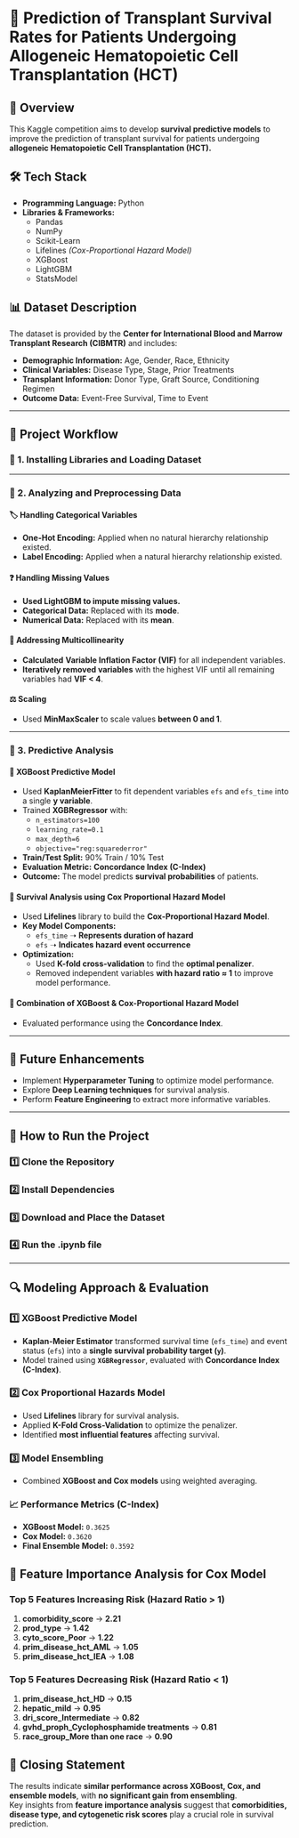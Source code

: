 # 🏥 Prediction of Transplant Survival Rates for Patients Undergoing Allogeneic Hematopoietic Cell Transplantation (HCT)

## 📌 Overview
This Kaggle competition aims to develop **survival predictive models** to improve the prediction of transplant survival for patients undergoing **allogeneic Hematopoietic Cell Transplantation (HCT).**

## 🛠 Tech Stack
- **Programming Language:** Python  
- **Libraries & Frameworks:**
  - Pandas
  - NumPy
  - Scikit-Learn
  - Lifelines *(Cox-Proportional Hazard Model)*
  - XGBoost
  - LightGBM
  - StatsModel

## 📊 Dataset Description
The dataset is provided by the **Center for International Blood and Marrow Transplant Research (CIBMTR)** and includes:

- **Demographic Information:** Age, Gender, Race, Ethnicity  
- **Clinical Variables:** Disease Type, Stage, Prior Treatments  
- **Transplant Information:** Donor Type, Graft Source, Conditioning Regimen  
- **Outcome Data:** Event-Free Survival, Time to Event  

---

## 🔎 Project Workflow

### 📌 1. Installing Libraries and Loading Dataset

---

### 📌 2. Analyzing and Preprocessing Data

#### 🏷 Handling Categorical Variables
- **One-Hot Encoding:** Applied when no natural hierarchy relationship existed.  
- **Label Encoding:** Applied when a natural hierarchy relationship existed.  

#### ❓ Handling Missing Values
- **Used LightGBM to impute missing values.**  
- **Categorical Data:** Replaced with its **mode**.  
- **Numerical Data:** Replaced with its **mean**.  

#### 🔄 Addressing Multicollinearity
- **Calculated** **Variable Inflation Factor (VIF)** for all independent variables.  
- **Iteratively removed variables** with the highest VIF until all remaining variables had **VIF < 4**.  

#### ⚖ Scaling
- Used **MinMaxScaler** to scale values **between 0 and 1**.  

---

### 📌 3. Predictive Analysis

#### 🎯 XGBoost Predictive Model
- Used **KaplanMeierFitter** to fit dependent variables `efs` and `efs_time` into a single **y variable**.  
- Trained **XGBRegressor** with:
  - `n_estimators=100`
  - `learning_rate=0.1`
  - `max_depth=6`
  - `objective="reg:squarederror"`
- **Train/Test Split:** 90% Train / 10% Test  
- **Evaluation Metric:** **Concordance Index (C-Index)**  
- **Outcome:** The model predicts **survival probabilities** of patients.  

#### 🏥 Survival Analysis using Cox Proportional Hazard Model
- Used **Lifelines** library to build the **Cox-Proportional Hazard Model**.
- **Key Model Components:**
  - `efs_time` ➝ **Represents duration of hazard**
  - `efs` ➝ **Indicates hazard event occurrence**
- **Optimization:**
  - Used **K-fold cross-validation** to find the **optimal penalizer**.  
  - Removed independent variables **with hazard ratio ≈ 1** to improve model performance.  

#### 🔄 Combination of XGBoost & Cox-Proportional Hazard Model
- Evaluated performance using the **Concordance Index**.

---

## 📌 Future Enhancements
- Implement **Hyperparameter Tuning** to optimize model performance.  
- Explore **Deep Learning techniques** for survival analysis.  
- Perform **Feature Engineering** to extract more informative variables.  

---
## 🚀 How to Run the Project

### 1️⃣ Clone the Repository

### 2️⃣ Install Dependencies

### 3️⃣ Download and Place the Dataset

### 4️⃣ Run the .ipynb file 

---

## 🔍 **Modeling Approach & Evaluation**

### **1️⃣ XGBoost Predictive Model**
- **Kaplan-Meier Estimator** transformed survival time (`efs_time`) and event status (`efs`) into a **single survival probability target (`y`)**.
- Model trained using **`XGBRegressor`**, evaluated with **Concordance Index (C-Index)**.

### **2️⃣ Cox Proportional Hazards Model**
- Used **Lifelines** library for survival analysis.
- Applied **K-Fold Cross-Validation** to optimize the penalizer.
- Identified **most influential features** affecting survival.

### **3️⃣ Model Ensembling**
- Combined **XGBoost and Cox models** using weighted averaging.

### **📈 Performance Metrics (C-Index)**
- **XGBoost Model:** `0.3625`
- **Cox Model:** `0.3620`
- **Final Ensemble Model:** `0.3592`

## 🔬 Feature Importance Analysis for Cox Model

### **Top 5 Features Increasing Risk (Hazard Ratio > 1)**
1. **comorbidity_score** → **2.21**
2. **prod_type** → **1.42**
3. **cyto_score_Poor** → **1.22**
4. **prim_disease_hct_AML** → **1.05**
5. **prim_disease_hct_IEA** → **1.08**

### **Top 5 Features Decreasing Risk (Hazard Ratio < 1)**
1. **prim_disease_hct_HD** → **0.15**
2. **hepatic_mild** → **0.95**
3. **dri_score_Intermediate** → **0.82**
4. **gvhd_proph_Cyclophosphamide treatments** → **0.81**
5. **race_group_More than one race** → **0.90**

## 🏁 **Closing Statement**
The results indicate **similar performance across XGBoost, Cox, and ensemble models**, with **no significant gain from ensembling**.  
Key insights from **feature importance analysis** suggest that **comorbidities, disease type, and cytogenetic risk scores** play a crucial role in survival prediction.  

